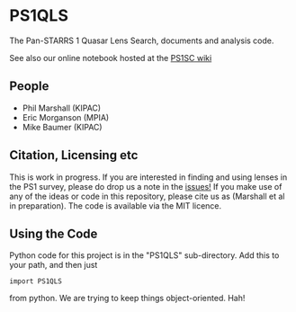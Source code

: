 # PS1QLS

The Pan-STARRS 1 Quasar Lens Search, documents and analysis code.

See also our online notebook hosted at the [PS1SC
wiki](http://ps1sc.ifa.hawaii.edu/PS1wiki/index.php/PS1QLS)
 
## People

* Phil Marshall (KIPAC)
* Eric Morganson (MPIA)
* Mike Baumer (KIPAC)

## Citation, Licensing etc

This is work in progress. If you are interested in finding and using lenses in the PS1 survey, please do drop us a note in the [issues!]() If you make use of any of the ideas or code in this repository, please cite us as (Marshall et al in preparation). The code is available via the MIT licence.

## Using the Code

Python code for this project is in the "PS1QLS" sub-directory. Add this to your path, and then just

    import PS1QLS

from python. We are trying to keep things object-oriented. Hah!
